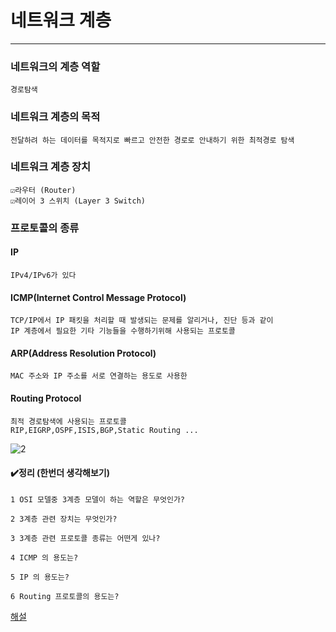 # 네트워크 계층
----------

### 네트워크의 계층 역할
```
경로탐색
```
### 네트워크 계층의 목적
```
전달하려 하는 데이터를 목적지로 빠르고 안전한 경로로 안내하기 위한 최적경로 탐색
```
### 네트워크 계층 장치
```
☑️라우터 (Router)
☑️레이어 3 스위치 (Layer 3 Switch)
```
### 프로토콜의 종류

#### IP
```Internet 에서 사용되는 기본 주소체계
IPv4/IPv6가 있다
```
#### ICMP(Internet Control Message Protocol)
```
TCP/IP에서 IP 패킷을 처리할 때 발생되는 문제를 알리거나, 진단 등과 같이
IP 계층에서 필요한 기타 기능들을 수행하기위해 사용되는 프로토콜
```
#### ARP(Address Resolution Protocol)
```
MAC 주소와 IP 주소를 서로 연결하는 용도로 사용한
```
#### Routing Protocol
```
최적 경로탐색에 사용되는 프로토콜
RIP,EIGRP,OSPF,ISIS,BGP,Static Routing ...
```
![2](https://github.com/user-attachments/assets/6fddaee8-c406-48fe-9395-d9d4390adae0)

#### ✔️정리 (한번더 생각해보기)
```
1 OSI 모델중 3계층 모델이 하는 역할은 무엇인가?

2 3계층 관련 장치는 무엇인가?

3 3계층 관련 프로토콜 종류는 어떤게 있나?

4 ICMP 의 용도는?

5 IP 의 용도는?

6 Routing 프로토콜의 용도는?

```


[해설](Q&A/3st.md)

